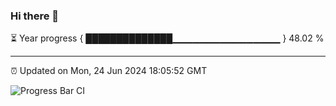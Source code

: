 ### Hi there 👋

⏳ Year progress { ██████████████▁▁▁▁▁▁▁▁▁▁▁▁▁▁▁▁ } 48.02 %

---

⏰ Updated on Mon, 24 Jun 2024 18:05:52 GMT

![Progress Bar CI](https://github.com/liununu/liununu/workflows/Progress%20Bar%20CI/badge.svg)
